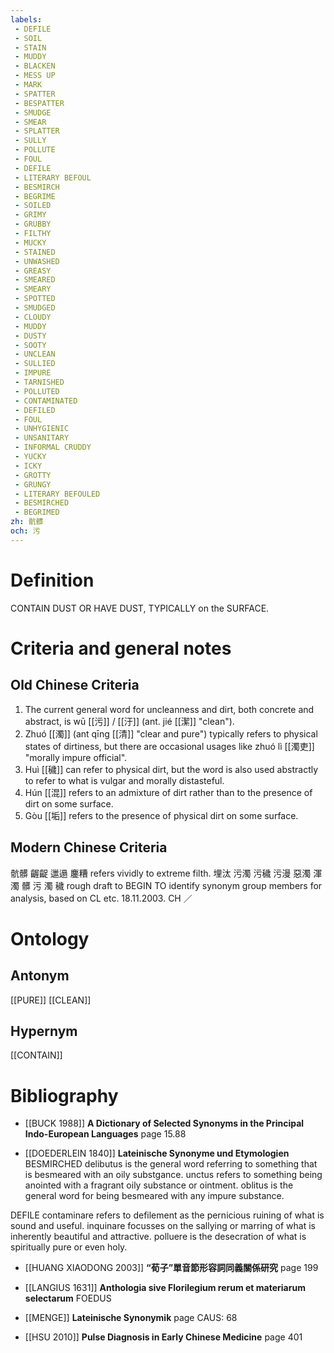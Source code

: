 ```yaml
---
labels: 
 - DEFILE
 - SOIL
 - STAIN
 - MUDDY
 - BLACKEN
 - MESS UP
 - MARK
 - SPATTER
 - BESPATTER
 - SMUDGE
 - SMEAR
 - SPLATTER
 - SULLY
 - POLLUTE
 - FOUL
 - DEFILE
 - LITERARY BEFOUL
 - BESMIRCH
 - BEGRIME
 - SOILED
 - GRIMY
 - GRUBBY
 - FILTHY
 - MUCKY
 - STAINED
 - UNWASHED
 - GREASY
 - SMEARED
 - SMEARY
 - SPOTTED
 - SMUDGED
 - CLOUDY
 - MUDDY
 - DUSTY
 - SOOTY
 - UNCLEAN
 - SULLIED
 - IMPURE
 - TARNISHED
 - POLLUTED
 - CONTAMINATED
 - DEFILED
 - FOUL
 - UNHYGIENIC
 - UNSANITARY
 - INFORMAL CRUDDY
 - YUCKY
 - ICKY
 - GROTTY
 - GRUNGY
 - LITERARY BEFOULED
 - BESMIRCHED
 - BEGRIMED
zh: 骯髒
och: 污
---
```


# Definition
CONTAIN DUST OR HAVE DUST, TYPICALLY on the SURFACE.
# Criteria and general notes
## Old Chinese Criteria
1. The current general word for uncleanness and dirt, both concrete and abstract, is wū [[污]] / [[汙]] (ant. jié [[潔]] "clean").
2. Zhuó [[濁]] (ant qīng [[清]] "clear and pure") typically refers to physical states of dirtiness, but there are occasional usages like zhuó lì [[濁吏]] "morally impure official".
3. Huì [[穢]] can refer to physical dirt, but the word is also used abstractly to refer to what is vulgar and morally distasteful.
4. Hún [[混]] refers to an admixture of dirt rather than to the presence of dirt on some surface.
5. Gòu [[垢]] refers to the presence of physical dirt on some surface.
## Modern Chinese Criteria
骯髒
齷齪
邋遢
鏖糟 refers vividly to extreme filth.
埋汰
污濁
污穢
污漫
惡濁
渾濁
髒
污
濁
穢
rough draft to BEGIN TO identify synonym group members for analysis, based on CL etc. 18.11.2003. CH ／
# Ontology

## Antonym
[[PURE]]
[[CLEAN]]
## Hypernym
[[CONTAIN]]
# Bibliography
- [[BUCK 1988]]
**A Dictionary of Selected Synonyms in the Principal Indo-European Languages** page 15.88

- [[DOEDERLEIN 1840]]
**Lateinische Synonyme und Etymologien** 
BESMIRCHED
delibutus is the general word referring to something that is besmeared with an oily substgance.
unctus refers to something being anointed with a fragrant oily substance or ointment.
oblitus is the general word for being besmeared with any impure substance.

DEFILE
contaminare refers to defilement as the pernicious ruining of what is sound and useful.
inquinare focusses on the sallying or marring of what is inherently beautiful and attractive.
polluere is the desecration of what is spiritually pure or even holy.
- [[HUANG XIAODONG 2003]]
**“荀子”單音節形容詞同義關係研究** page 199

- [[LANGIUS 1631]]
**Anthologia sive Florilegium rerum et materiarum selectarum** 
FOEDUS
- [[MENGE]]
**Lateinische Synonymik** page CAUS: 68

- [[HSU 2010]]
**Pulse Diagnosis in Early Chinese Medicine** page 401
